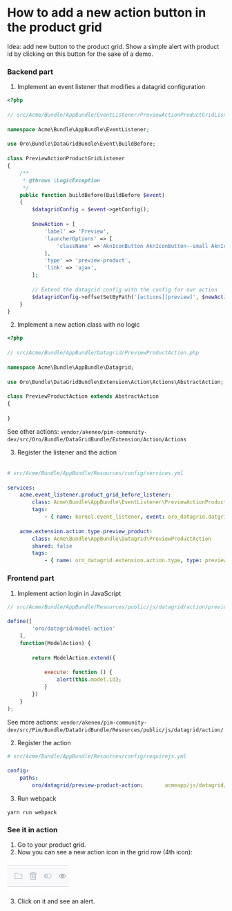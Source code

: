 # How to add a new action button in the product grid

Idea: add new button to the product grid. Show a simple alert with product id by clicking on this button for the sake of a demo.

### Backend part
 
1. Implement an event listener that modifies a datagrid configuration

```php
<?php

// src/Acme/Bundle/AppBundle/EventListener/PreviewActionProductGridListener.php

namespace Acme\Bundle\AppBundle\EventListener;

use Oro\Bundle\DataGridBundle\Event\BuildBefore;

class PreviewActionProductGridListener
{
    /**
     * @throws \LogicException
     */
    public function buildBefore(BuildBefore $event)
    {
        $datagridConfig = $event->getConfig();

        $newAction = [
            'label' => 'Preview',
            'launcherOptions' => [
                'className' =>'AknIconButton AknIconButton--small AknIconButton--view',
            ],
            'type' => 'preview-product',
            'link' => 'ajax',
        ];
        
        // Extend the datagrid config with the config for our action 
        $datagridConfig->offsetSetByPath('[actions][preview]', $newAction);
    }
}
```

2. Implement a new action class with no logic

```php
<?php

// src/Acme/Bundle/AppBundle/Datagrid/PreviewProductAction.php

namespace Acme\Bundle\AppBundle\Datagrid;

use Oro\Bundle\DataGridBundle\Extension\Action\Actions\AbstractAction;

class PreviewProductAction extends AbstractAction
{

}
```

See other actions: `vendor/akeneo/pim-community-dev/src/Oro/Bundle/DataGridBundle/Extension/Action/Actions`


3. Register the listener and the action
```yaml

# src/Acme/Bundle/AppBundle/Resources/config/services.yml

services:
    acme.event_listener.product_grid_before_listener:
        class: Acme\Bundle\AppBundle\EventListener\PreviewActionProductGridListener
        tags:
            - { name: kernel.event_listener, event: oro_datagrid.datgrid.build.before.product-grid, method: buildBefore }

    acme.extension.action.type.preview_product:
        class: Acme\Bundle\AppBundle\Datagrid\PreviewProductAction
        shared: false
        tags:
            - { name: oro_datagrid.extension.action.type, type: preview-product }
```

### Frontend part

1. Implement action login in JavaScript

```javascript
// src/Acme/Bundle/AppBundle/Resources/public/js/datagrid/action/preview-product-action.js

define([
        'oro/datagrid/model-action'
    ],
    function(ModelAction) {

        return ModelAction.extend({

            execute: function () {
                alert(this.model.id);
            }
        })
    }
);
```

See more actions: `vendor/akeneo/pim-community-dev/src/Pim/Bundle/DataGridBundle/Resources/public/js/datagrid/action/`

2. Register the action

```yaml
# src/Acme/Bundle/AppBundle/Resources/config/requirejs.yml

config:
    paths:
        oro/datagrid/preview-product-action:       acmeapp/js/datagrid/action/preview-product-action

```

3. Run webpack

`yarn run webpack`


### See it in action

1. Go to your product grid.
2. Now you can see a new action icon in the grid row (4th icon):

![New action icon](image/new-preview-action.png)

3. Click on it and see an alert.
